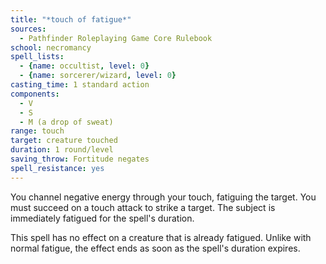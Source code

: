 ```yaml
---
title: "*touch of fatigue*"
sources:
  - Pathfinder Roleplaying Game Core Rulebook
school: necromancy
spell_lists:
  - {name: occultist, level: 0}
  - {name: sorcerer/wizard, level: 0}
casting_time: 1 standard action
components:
  - V
  - S
  - M (a drop of sweat)
range: touch
target: creature touched
duration: 1 round/level
saving_throw: Fortitude negates
spell_resistance: yes
---
```


You channel negative energy through your touch, fatiguing the target. You must succeed on a touch attack to strike a target. The subject is immediately fatigued for the spell's duration.

This spell has no effect on a creature that is already fatigued. Unlike with normal fatigue, the effect ends as soon as the spell's duration expires.

